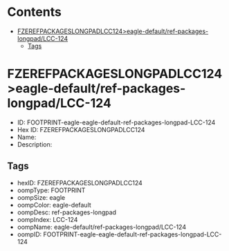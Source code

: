 



Contents
========

* [FZEREFPACKAGESLONGPADLCC124>eagle-default/ref-packages-longpad/LCC-124](#fzerefpackageslongpadlcc124eagle-defaultref-packages-longpadlcc-124)
	* [Tags](#tags)

# FZEREFPACKAGESLONGPADLCC124>eagle-default/ref-packages-longpad/LCC-124

- ID: FOOTPRINT-eagle-eagle-default-ref-packages-longpad-LCC-124
- Hex ID: FZEREFPACKAGESLONGPADLCC124
- Name: 
- Description: 

## Tags

- hexID: FZEREFPACKAGESLONGPADLCC124
- oompType: FOOTPRINT
- oompSize: eagle
- oompColor: eagle-default
- oompDesc: ref-packages-longpad
- oompIndex: LCC-124
- oompName: eagle-default/ref-packages-longpad/LCC-124
- oompID: FOOTPRINT-eagle-eagle-default-ref-packages-longpad-LCC-124
